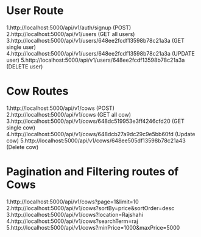 # User Route

1.http://localhost:5000/api/v1/auth/signup (POST)
2.http://localhost:5000/api/v1/users (GET all users)
3.http://localhost:5000/api/v1/users/648ee2fcdf13598b78c21a3a (GET single user)
4.http://localhost:5000/api/v1/users/648ee2fcdf13598b78c21a3a (UPDATE user)
5.http://localhost:5000/api/v1/users/648ee2fcdf13598b78c21a3a (DELETE user)

# Cow Routes

1.http://localhost:5000/api/v1/cows (POST)
2.http://localhost:5000/api/v1/cows (GET all cow)
3.http://localhost:5000/api/v1/cows/648dc519953e3ff4246cfd20 (GET single cow)
4.http://localhost:5000/api/v1/cows/648dcb27a9dc29c9e5bb60fd (Update cow)
5.http://localhost:5000/api/v1/cows/648ee505df13598b78c21a43 (Delete cow)

# Pagination and Filtering routes of Cows

1.http://localhost:5000/api/v1/cows?page=1&limit=10
2.http://localhost:5000/api/v1/cows?sortBy=price&sortOrder=desc
3.http://localhost:5000/api/v1/cows?location=Rajshahi
4.http://localhost:5000/api/v1/cows?searchTerm=raj
5.http://localhost:5000/api/v1/cows?minPrice=1000&maxPrice=5000
